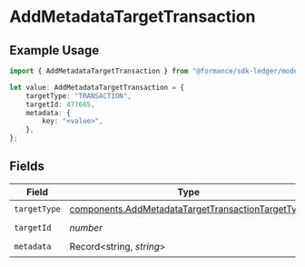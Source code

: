 # AddMetadataTargetTransaction

## Example Usage

```typescript
import { AddMetadataTargetTransaction } from "@formance/sdk-ledger/models/components";

let value: AddMetadataTargetTransaction = {
    targetType: "TRANSACTION",
    targetId: 477665,
    metadata: {
        key: "<value>",
    },
};
```

## Fields

| Field                                                                                                                  | Type                                                                                                                   | Required                                                                                                               | Description                                                                                                            |
| ---------------------------------------------------------------------------------------------------------------------- | ---------------------------------------------------------------------------------------------------------------------- | ---------------------------------------------------------------------------------------------------------------------- | ---------------------------------------------------------------------------------------------------------------------- |
| `targetType`                                                                                                           | [components.AddMetadataTargetTransactionTargetType](../../models/components/addmetadatatargettransactiontargettype.md) | :heavy_check_mark:                                                                                                     | N/A                                                                                                                    |
| `targetId`                                                                                                             | *number*                                                                                                               | :heavy_check_mark:                                                                                                     | N/A                                                                                                                    |
| `metadata`                                                                                                             | Record<string, *string*>                                                                                               | :heavy_check_mark:                                                                                                     | N/A                                                                                                                    |